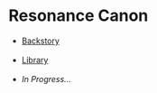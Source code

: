 # Resonance Canon

- [Backstory](https://github.com/PlayResonance/lore/tree/main/characters)<br><br>
- [Library](https://github.com/PlayResonance/lore/tree/main/library)<br><br>
- <i> In Progress...</i>
